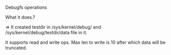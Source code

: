 Debugfs operations

What it does.?

=> It created testdir in /sys/kernel/debug/ and 
   /sys/kernel/debug/testdir/data file in it.

  It supports read and write ops. Max len to write 
  is 10 after which data will be truncated.
